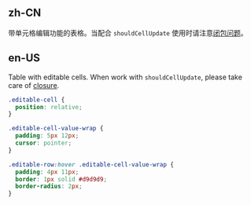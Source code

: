 ## zh-CN

带单元格编辑功能的表格。当配合 `shouldCellUpdate` 使用时请注意[闭包问题](https://github.com/ant-design/ant-design/issues/29243)。

## en-US

Table with editable cells. When work with `shouldCellUpdate`, please take care of [closure](https://github.com/ant-design/ant-design/issues/29243).

```css
.editable-cell {
  position: relative;
}

.editable-cell-value-wrap {
  padding: 5px 12px;
  cursor: pointer;
}

.editable-row:hover .editable-cell-value-wrap {
  padding: 4px 11px;
  border: 1px solid #d9d9d9;
  border-radius: 2px;
}
```
